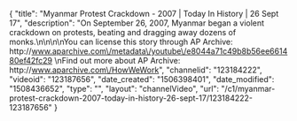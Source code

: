 {
    "title": "Myanmar Protest Crackdown - 2007 | Today In History | 26 Sept 17",
    "description": "On September 26, 2007, Myanmar began a violent crackdown on protests, beating and dragging away dozens of monks.\n\n\n\nYou can license this story through AP Archive: http:\/\/www.aparchive.com\/metadata\/youtube\/e8044a71c49b8b56ee661480ef42fc29 \nFind out more about AP Archive: http:\/\/www.aparchive.com\/HowWeWork",
    "channelid": "123184222",
    "videoid": "123187656",
    "date_created": "1506398401",
    "date_modified": "1508436652",
    "type": "",
    "layout": "channelVideo",
    "url": "\/c1\/myanmar-protest-crackdown-2007-today-in-history-26-sept-17\/123184222-123187656"
}